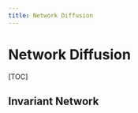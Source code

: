 ```yaml
---
title: Network Diffusion
---
```


# Network Diffusion

[TOC]

## Invariant Network



[^icdm2014]: Changxia Tao, Yang Ge, Qinbao Song, Yuan Ge, Olufemi A. Omitaomu. Metric Ranking of Invariant Networks with Belief Propagation.